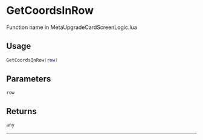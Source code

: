 # GetCoordsInRow
Function name in MetaUpgradeCardScreenLogic.lua
## Usage
```lua
GetCoordsInRow(row)
```
## Parameters
`row`
## Returns
`any`

---